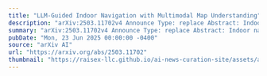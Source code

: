 ```yaml
---
title: "LLM-Guided Indoor Navigation with Multimodal Map Understanding"
description: "arXiv:2503.11702v4 Announce Type: replace Abstract: Indoor navigation presents unique challenges due to complex layouts and the unavailability of GNSS signals. Existing solutions often struggle with contextual adaptation, and typically require dedicated hardware. In this work, we explore the potential of a Large Language Model (LLM), i.e., ChatGPT, to generate natural, context-aware navigation instructions from indoor map images. We design and evaluate test cases across different real-world environments, analyzing the effectiveness of LLMs in interpreting spatial layouts, handling user constraints, and planning efficient routes. Our findings demonstrate the potential of LLMs for supporting personalized indoor navigation, with an average of 86.59% correct indications and a maximum of 97.14%. The proposed system achieves high accuracy and reasoning performance. These results have key implications for AI-driven navigation and assistive technologies."
summary: "arXiv:2503.11702v4 Announce Type: replace Abstract: Indoor navigation presents unique challenges due to complex layouts and the unavailability of GNSS signals. Existing solutions often struggle with contextual adaptation, and typically require dedicated hardware. In this work, we explore the potential of a Large Language Model (LLM), i.e., ChatGPT, to generate natural, context-aware navigation instructions from indoor map images. We design and evaluate test cases across different real-world environments, analyzing the effectiveness of LLMs in interpreting spatial layouts, handling user constraints, and planning efficient routes. Our findings demonstrate the potential of LLMs for supporting personalized indoor navigation, with an average of 86.59% correct indications and a maximum of 97.14%. The proposed system achieves high accuracy and reasoning performance. These results have key implications for AI-driven navigation and assistive technologies."
pubDate: "Mon, 23 Jun 2025 00:00:00 -0400"
source: "arXiv AI"
url: "https://arxiv.org/abs/2503.11702"
thumbnail: "https://raisex-llc.github.io/ai-news-curation-site/assets/arxiv.png"
---
```


